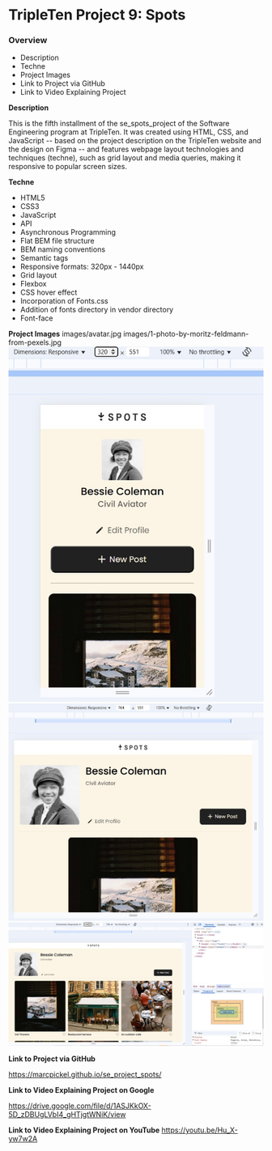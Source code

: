 # TripleTen Project 9: Spots

### Overview

- Description
- Techne
- Project Images
- Link to Project via GitHub
- Link to Video Explaining Project

**Description**

This is the fifth installment of the se_spots_project of the Software Engineering program at TripleTen. It was created using HTML, CSS, and JavaScript -- based on the project description on the TripleTen website and the design on Figma -- and features webpage layout technologies and techniques (techne), such as grid layout and media queries, making it responsive to popular screen sizes.

**Techne**

- HTML5
- CSS3
- JavaScript
- API
- Asynchronous Programming
- Flat BEM file structure
- BEM naming conventions
- Semantic tags
- Responsive formats: 320px - 1440px
- Grid layout
- Flexbox
- CSS hover effect
- Incorporation of Fonts.css
- Addition of fonts directory in vendor directory
- Font-face

**Project Images**
images/avatar.jpg
images/1-photo-by-moritz-feldmann-from-pexels.jpg
![iPhone view](project-screenshot-320px-1.jpg)
![Tablet view](project-screenshot-764px.jpg)
![Desktop view](project-screenshot-1440px.jpg)

**Link to Project via GitHub**

https://marcpickel.github.io/se_project_spots/

**Link to Video Explaining Project on Google**

https://drive.google.com/file/d/1ASJKkOX-5D_zDBUgLVbI4_gHTjgtWNiK/view

**Link to Video Explaining Project on YouTube**
https://youtu.be/Hu_X-yw7w2A
